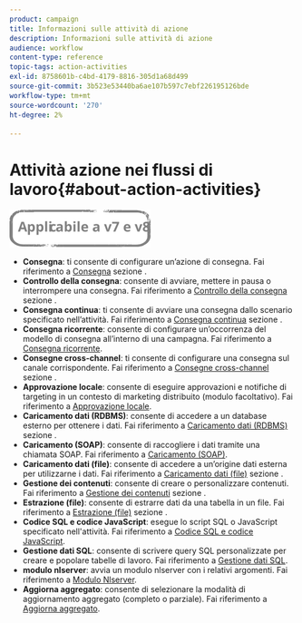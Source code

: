 ```yaml
---
product: campaign
title: Informazioni sulle attività di azione
description: Informazioni sulle attività di azione
audience: workflow
content-type: reference
topic-tags: action-activities
exl-id: 8758601b-c4bd-4179-8816-305d1a68d499
source-git-commit: 3b523e53440ba6ae107b597c7ebf226195126bde
workflow-type: tm+mt
source-wordcount: '270'
ht-degree: 2%

---
```


# Attività azione nei flussi di lavoro{#about-action-activities}

![](../../assets/common.svg)

* **Consegna**: ti consente di configurare un’azione di consegna. Fai riferimento a [Consegna](delivery.md) sezione .
* **Controllo della consegna**: consente di avviare, mettere in pausa o interrompere una consegna. Fai riferimento a [Controllo della consegna](delivery-control.md) sezione .
* **Consegna continua**: ti consente di avviare una consegna dallo scenario specificato nell’attività. Fai riferimento a [Consegna continua](continuous-delivery.md) sezione .
* **Consegna ricorrente**: consente di configurare un’occorrenza del modello di consegna all’interno di una campagna. Fai riferimento a [Consegna ricorrente](recurring-delivery.md).
* **Consegne cross-channel**: ti consente di configurare una consegna sul canale corrispondente. Fai riferimento a [Consegne cross-channel](cross-channel-deliveries.md) sezione .
* **Approvazione locale**: consente di eseguire approvazioni e notifiche di targeting in un contesto di marketing distribuito (modulo facoltativo). Fai riferimento a [Approvazione locale](local-approval.md).
* **Caricamento dati (RDBMS)**: consente di accedere a un database esterno per ottenere i dati. Fai riferimento a [Caricamento dati (RDBMS)](data-loading--rdbms-.md) sezione .
* **Caricamento (SOAP)**: consente di raccogliere i dati tramite una chiamata SOAP. Fai riferimento a [Caricamento (SOAP)](loading--soap-.md).
* **Caricamento dati (file)**: consente di accedere a un’origine dati esterna per utilizzarne i dati. Fai riferimento a [Caricamento dati (file)](data-loading--file-.md) sezione .
* **Gestione dei contenuti**: consente di creare o personalizzare contenuti. Fai riferimento a [Gestione dei contenuti](content-management.md) sezione .
* **Estrazione (file)**: consente di estrarre dati da una tabella in un file. Fai riferimento a [Estrazione (file)](extraction--file-.md) sezione .
* **Codice SQL e codice JavaScript**: esegue lo script SQL o JavaScript specificato nell&#39;attività. Fai riferimento a [Codice SQL e codice JavaScript](sql-code-and-javascript-code.md).
* **Gestione dati SQL**: consente di scrivere query SQL personalizzate per creare e popolare tabelle di lavoro. Fai riferimento a [Gestione dati SQL](sql-data-management.md).
* **modulo nlserver**: avvia un modulo nlserver con i relativi argomenti. Fai riferimento a [Modulo Nlserver](nlserver-module.md).
* **Aggiorna aggregato**: consente di selezionare la modalità di aggiornamento aggregato (completo o parziale). Fai riferimento a [Aggiorna aggregato](update-aggregate.md).
